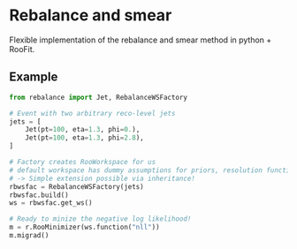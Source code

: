 # Rebalance and smear

Flexible implementation of the rebalance and smear method in python + RooFit.

## Example

```python
from rebalance import Jet, RebalanceWSFactory

# Event with two arbitrary reco-level jets
jets = [
    Jet(pt=100, eta=1.3, phi=0.),
    Jet(pt=100, eta=1.3, phi=2.8),
]

# Factory creates RooWorkspace for us
# default workspace has dummy assumptions for priors, resolution functions
# -> Simple extension possible via inheritance!
rbwsfac = RebalanceWSFactory(jets)
rbwsfac.build()
ws = rbwsfac.get_ws()

# Ready to minize the negative log likelihood!
m = r.RooMinimizer(ws.function("nll"))
m.migrad()
```
